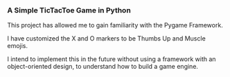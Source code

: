 ### A Simple TicTacToe Game in Python

This project has allowed me to gain familiarity with the Pygame Framework.

I have customized the X and O markers to be Thumbs Up and Muscle emojis.

I intend to implement this in the future without using a framework with an object-oriented design, to understand how to build a game engine.

